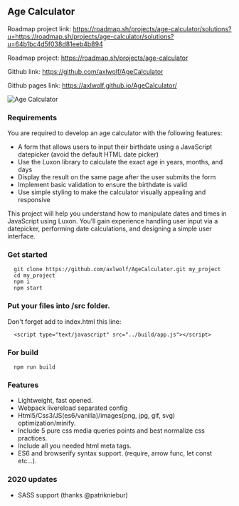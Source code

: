 ## Age Calculator

Roadmap project link: https://roadmap.sh/projects/age-calculator/solutions?u=https://roadmap.sh/projects/age-calculator/solutions?u=64b1bc4d5f038d81eeb4b894

Roadmap project: https://roadmap.sh/projects/age-calculator

Github link: https://github.com/axlwolf/AgeCalculator

Github pages link: https://axlwolf.github.io/AgeCalculator/

![Age Calculator](https://assets.roadmap.sh/guest/age-calculator-do1un.png)

### Requirements
You are required to develop an age calculator with the following features:

- A form that allows users to input their birthdate using a JavaScript datepicker (avoid the default HTML date picker)
-  Use the Luxon library to calculate the exact age in years, months, and days
-  Display the result on the same page after the user submits the form
-  Implement basic validation to ensure the birthdate is valid
- Use simple styling to make the calculator visually appealing and responsive

This project will help you understand how to manipulate dates and times in JavaScript using Luxon. You’ll gain experience handling user input via a datepicker, performing date calculations, and designing a simple user interface.

### Get started

```
  git clone https://github.com/axlwolf/AgeCalculator.git my_project
  cd my_project
  npm i
  npm start
```

### Put your files into /src folder.

Don't forget add to index.html this line:
```
  <script type="text/javascript" src="../build/app.js"></script>
```

### For build

```
  npm run build
```

### Features

- Lightweight, fast opened.
- Webpack livereload separated config
- Html5/Css3/JS(es6/vanilla)/images(png, jpg, gif, svg) optimization/minify.
- Include 5 pure css media queries points and best normalize css practices.
- Include all you needed html meta tags.
- ES6 and browserify syntax support. (require, arrow func, let const etc...).

### 2020 updates

- SASS support (thanks @patrikniebur)
